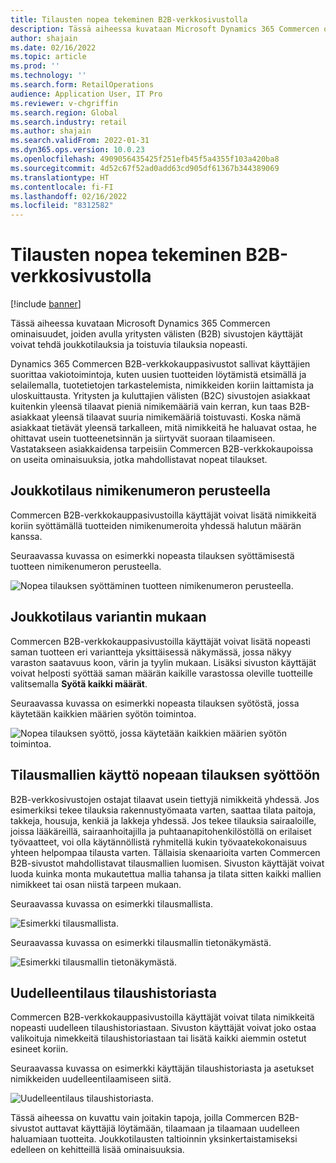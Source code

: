 ```yaml
---
title: Tilausten nopea tekeminen B2B-verkkosivustolla
description: Tässä aiheessa kuvataan Microsoft Dynamics 365 Commercen ominaisuudet, joiden avulla yritysten välisten (B2B) sivustojen käyttäjät voivat tehdä joukkotilauksia ja toistuvia tilauksia nopeasti.
author: shajain
ms.date: 02/16/2022
ms.topic: article
ms.prod: ''
ms.technology: ''
ms.search.form: RetailOperations
audience: Application User, IT Pro
ms.reviewer: v-chgriffin
ms.search.region: Global
ms.search.industry: retail
ms.author: shajain
ms.search.validFrom: 2022-01-31
ms.dyn365.ops.version: 10.0.23
ms.openlocfilehash: 4909056435425f251efb45f5a4355f103a420ba8
ms.sourcegitcommit: 4d52c67f52ad0add63cd905df61367b344389069
ms.translationtype: HT
ms.contentlocale: fi-FI
ms.lasthandoff: 02/16/2022
ms.locfileid: "8312582"
---
```

# <a name="place-b2b-website-orders-quickly"></a>Tilausten nopea tekeminen B2B-verkkosivustolla

[!include [banner](../../includes/banner.md)]

Tässä aiheessa kuvataan Microsoft Dynamics 365 Commercen ominaisuudet, joiden avulla yritysten välisten (B2B) sivustojen käyttäjät voivat tehdä joukkotilauksia ja toistuvia tilauksia nopeasti.

Dynamics 365 Commercen B2B-verkkokauppasivustot sallivat käyttäjien suorittaa vakiotoimintoja, kuten uusien tuotteiden löytämistä etsimällä ja selailemalla, tuotetietojen tarkastelemista, nimikkeiden koriin laittamista ja uloskuittausta. Yritysten ja kuluttajien välisten (B2C) sivustojen asiakkaat kuitenkin yleensä tilaavat pieniä nimikemääriä vain kerran, kun taas B2B-asiakkaat yleensä tilaavat suuria nimikemääriä toistuvasti. Koska nämä asiakkaat tietävät yleensä tarkalleen, mitä nimikkeitä he haluavat ostaa, he ohittavat usein tuotteenetsinnän ja siirtyvät suoraan tilaamiseen. Vastatakseen asiakkaidensa tarpeisiin Commercen B2B-verkkokaupoissa on useita ominaisuuksia, jotka mahdollistavat nopeat tilaukset.

## <a name="bulk-order-by-item-number"></a>Joukkotilaus nimikenumeron perusteella

Commercen B2B-verkkokauppasivustoilla käyttäjät voivat lisätä nimikkeitä koriin syöttämällä tuotteiden nimikenumeroita yhdessä halutun määrän kanssa.

Seuraavassa kuvassa on esimerkki nopeasta tilauksen syöttämisestä tuotteen nimikenumeron perusteella.

![Nopea tilauksen syöttäminen tuotteen nimikenumeron perusteella.](../media/QuickAddByItem.png)

## <a name="bulk-order-by-variant"></a>Joukkotilaus variantin mukaan

Commercen B2B-verkkokauppasivustoilla käyttäjät voivat lisätä nopeasti saman tuotteen eri variantteja yksittäisessä näkymässä, jossa näkyy varaston saatavuus koon, värin ja tyylin mukaan. Lisäksi sivuston käyttäjät voivat helposti syöttää saman määrän kaikille varastossa oleville tuotteille valitsemalla **Syötä kaikki määrät**.

Seuraavassa kuvassa on esimerkki nopeasta tilauksen syötöstä, jossa käytetään kaikkien määrien syötön toimintoa.

![Nopea tilauksen syöttö, jossa käytetään kaikkien määrien syötön toimintoa.](../media/MatrixView.png)

## <a name="use-order-templates-for-quick-order-entry"></a>Tilausmallien käyttö nopeaan tilauksen syöttöön

B2B-verkkosivustojen ostajat tilaavat usein tiettyjä nimikkeitä yhdessä. Jos esimerkiksi tekee tilauksia rakennustyömaata varten, saattaa tilata paitoja, takkeja, housuja, kenkiä ja lakkeja yhdessä. Jos tekee tilauksia sairaaloille, joissa lääkäreillä, sairaanhoitajilla ja puhtaanapitohenkilöstöllä on erilaiset työvaatteet, voi olla käytännöllistä ryhmitellä kukin työvaatekokonaisuus yhteen helpompaa tilausta varten. Tällaisia skenaarioita varten Commercen B2B-sivustot mahdollistavat tilausmallien luomisen. Sivuston käyttäjät voivat luoda kuinka monta mukautettua mallia tahansa ja tilata sitten kaikki mallien nimikkeet tai osan niistä tarpeen mukaan.

Seuraavassa kuvassa on esimerkki tilausmallista.

![Esimerkki tilausmallista.](../media/OrderTemplateHeader.png)

Seuraavassa kuvassa on esimerkki tilausmallin tietonäkymästä.

![Esimerkki tilausmallin tietonäkymästä.](../media/OrderTemplateLines.png)

## <a name="reorder-from-order-history"></a>Uudelleentilaus tilaushistoriasta

Commercen B2B-verkkokauppasivustoilla käyttäjät voivat tilata nimikkeitä nopeasti uudelleen tilaushistoriastaan. Sivuston käyttäjät voivat joko ostaa valikoituja nimekkeitä tilaushistoriastaan tai lisätä kaikki aiemmin ostetut esineet koriin.

Seuraavassa kuvassa on esimerkki käyttäjän tilaushistoriasta ja asetukset nimikkeiden uudelleentilaamiseen siitä.

![Uudelleentilaus tilaushistoriasta.](../media/Reorder.png)

Tässä aiheessa on kuvattu vain joitakin tapoja, joilla Commercen B2B-sivustot auttavat käyttäjiä löytämään, tilaamaan ja tilaamaan uudelleen haluamiaan tuotteita. Joukkotilausten taltioinnin yksinkertaistamiseksi edelleen on kehitteillä lisää ominaisuuksia.
